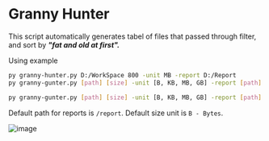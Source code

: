 # Granny Hunter
This script automatically generates tabel of files that passed through filter, and sort by ***"fat and old at first".***

Using example
```sh
py granny-hunter.py D:/WorkSpace 800 -unit MB -report D:/Report
py granny-gunter.py [path] [size] -unit [B, KB, MB, GB] -report [path]
```
```sh
py granny-gunter.py [path] [size] -unit [B, KB, MB, GB] -report [path]
```
Default path for reports is `/report`.
Default size unit is `B - Bytes`.

![image](https://user-images.githubusercontent.com/56404638/180577744-50aa8be0-0eb5-4f96-9c10-acce27c837c9.png)
